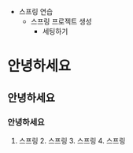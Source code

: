 - 스프링 연습
  - 스프링 프로젝트 생성
    - 세팅하기

# 안녕하세요
## 안녕하세요
### 안녕하세요 

1. 스프링
   2. 스프링
   3. 스프링
      4. 스프링